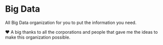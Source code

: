 # Big Data

All Big Data organization for you to put the information you need.

❤️ A big thanks to all the corporations and people that gave me the ideas to make this organization possible.

